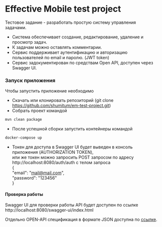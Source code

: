 # Effective Mobile test project

Тестовое задание - разработать простую систему управления задачами. 
* Система обеспечивает создание, редактирование, удаление и просмотр задач.
* К задачам можно оставлять комментарии.
* Сервис поддерживает аутентификацию и авторизацию пользователей по email и паролю. (JWT token)
* Сервис задокументирован по средствам Open API, доступен через Swagger UI.

### Запуск приложения

Чтобы запустить приложение необходимо
* Скачать или клонировать репозиторий (git clone https://github.com/shumitum/em-test-project.git)
* Собрать проект командой
```bash
mvn clean package
```
* После успешной сборки запустить контейнеры командой
```bash
docker-compose up
```
* Токен для доступа в Swagger UI будет выведен в консоль приложения (AUTHORIZATION TOKEN), <br/> 
или же токен можно запросить POST запросом по адресу http://localhost:8080/auth/auth с телом запроса <br/>
  { <br/>
  "email": "mail@mail.com", <br/>
  "password": "123456" <br/>
  } <br/>

####  Проверка работы
Swagger UI для проверки работы API будет доступен по ссылке http://localhost:8080/swagger-ui/index.html

 Отдельно OPEN-API спецификация в формате JSON доступна по [ссылке](https://github.com/shumitum/em-test-project/tree/main/docs).
